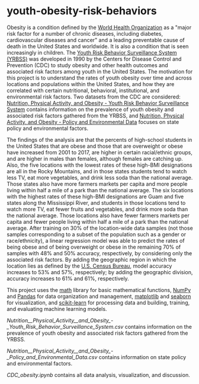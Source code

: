# youth-obesity-risk-behaviors
Obesity is a condition defined by the [World Health Organization](https://www.who.int/topics/obesity/en/) as a "major risk factor for a number of chronic diseases, including diabetes, cardiovascular diseases and cancer" and a leading preventable cause of death in the United States and worldwide.
It is also a condition that is seen increasingly in children.
The [Youth Risk Behavior Surveillance System (YRBSS)](https://www.cdc.gov/healthyyouth/data/yrbs/overview.htm) was developed in 1990 by the Centers for Disease Control and Prevention (CDC) to study obesity and other health outcomes and associated risk factors among youth in the United States.
The motivation for this project is to understand the rates of youth obesity over time and across locations and populations within the United States, and how they are correlated with certain nutritional, behavioral, institutional, and environmental risk factors.
Two datasets from the CDC are considered: [Nutrition, Physical Activity, and Obesity - Youth Risk Behavior Surveillance System](https://chronicdata.cdc.gov/Nutrition-Physical-Activity-and-Obesity/Nutrition-Physical-Activity-and-Obesity-Youth-Risk/vba9-s8jp) contains information on the prevalence of youth obesity and associated risk factors gathered from the YRBSS, and [Nutrition, Physical Activity, and Obesity - Policy and Environmental Data](https://data.cdc.gov/Nutrition-Physical-Activity-and-Obesity/Nutrition-Physical-Activity-and-Obesity-Policy-and/k8w5-7ju6) focuses on state policy and environmental factors.

The findings of the analysis are that the percents of high-school students in the United States that are obese and those that are overweight or obese have increased from 2001 to 2017, are higher in certain racial/ethnic groups, and are higher in males than females, although females are catching up.
Also, the five locations with the lowest rates of these high-BMI designations are all in the Rocky Mountains, and in those states students tend to watch less TV, eat more vegetables, and drink less soda than the national average.
Those states also have more farmers markets per capita and more people living within half a mile of a park than the national average.
The six locations with the highest rates of these high-BMI designations are Guam and five states along the Mississippi River, and students in those locations tend to watch more TV, eat fewer fruits and vegetables, and drink more soda than the national average.
Those locations also have fewer farmers markets per capita and fewer people living within half a mile of a park than the national average.
After training on 30% of the location-wide data samples (not those samples corresponding to a subset of the population such as a gender or race/ethnicity), a linear regression model was able to predict the rates of being obese and of being overweight or obese in the remaining 70% of samples with 48% and 50% accuracy, respectively, by considering only the associated risk factors.
By adding the geographic region in which the location lies as defined by the [U.S. Census Bureau](https://www2.census.gov/geo/pdfs/maps-data/maps/reference/us_regdiv.pdf), model accuracy increases to 53% and 57%, respectively; by adding the geographic division, accuracy increases to 61% and 61%, respectively.

This project uses the [math](https://docs.python.org/3/library/math.html) library for basic mathematical functions, [NumPy](https://numpy.org/) and [Pandas](https://pandas.pydata.org/) for data organization and management, [matplotlib](https://matplotlib.org/) and [seaborn](https://seaborn.pydata.org/) for visualization, and [scikit-learn](https://scikit-learn.org/stable/) for processing data and building, training, and evaluating machine learning models.

*Nutrition__Physical_Activity__and_Obesity_-_Youth_Risk_Behavior_Surveillance_System.csv* contains information on the prevalence of youth obesity and associated risk factors gathered from the YRBSS.

*Nutrition__Physical_Activity__and_Obesity_-_Policy_and_Environmental_Data.csv* contains information on state policy and environmental factors.

*CDC_obesity.ipynb* contains all data analysis, visualization, and discussion.
